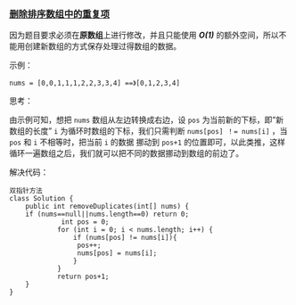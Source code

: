 ### [删除排序数组中的重复项](https://leetcode-cn.com/problems/remove-duplicates-from-sorted-array/description/)  

因为题目要求必须在**原数组**上进行修改，并且只能使用 ***O(1)*** 的额外空间，所以不能用创建新数组的方式保存处理过得数组的数据。  

 示例：  

`nums = [0,0,1,1,1,2,2,3,3,4] ==》[0,1,2,3,4]`  

思考：  

由示例可知，想把 `nums` 数组从左边转换成右边，设 `pos` 为当前新的下标，即”新数组的长度” `i` 为循环时数组的下标，我们只需判断 `nums[pos] ！= nums[i]` ，当 `pos` 和 `i` 不相等时，把当前 `i` 的数据 挪动到 `pos+1` 的位置即可，以此类推，这样循环一遍数组之后，我们就可以把不同的数据挪动到数组的前边了。 

解决代码：   

```
双指针方法
class Solution {
    public int removeDuplicates(int[] nums) {
    if (nums==null||nums.length==0) return 0;
             int pos = 0;
            for (int i = 0; i < nums.length; i++) {
                if (nums[pos] != nums[i]){
                 pos++;
                 nums[pos] = nums[i];
                }
            }
            return pos+1;  
    }
}
```